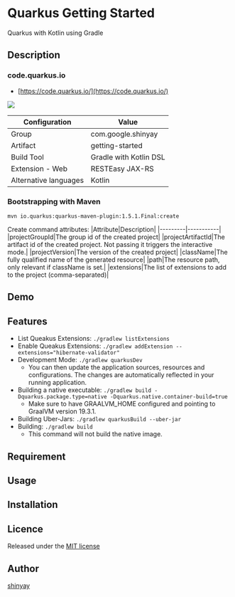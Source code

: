 # Quarkus Getting Started

Quarkus with Kotlin using Gradle

## Description
### code.quarkus.io
- [https://code.quarkus.io/](https://code.quarkus.io/)

![](https://user-images.githubusercontent.com/3072734/95756502-d45cef00-0ce0-11eb-9f6a-412529f5d941.png)

|Configuration|Value|
|-------------|-----|
|Group|com.google.shinyay|
|Artifact|getting-started|
|Build Tool|Gradle with Kotlin DSL|
|Extension - Web|RESTEasy JAX-RS|
|Alternative languages|Kotlin|

### Bootstrapping with Maven

`mvn io.quarkus:quarkus-maven-plugin:1.5.1.Final:create`

Create command attributes:
|Attribute|Description|
|---------|-----------|
|projectGroupId|The group id of the created project|
|projectArtifactId|The artifact id of the created project. Not passing it triggers the interactive mode.|
|projectVersion|The version of the created project|
|className|The fully qualified name of the generated resource|
|path|The resource path, only relevant if className is set.|
|extensions|The list of extensions to add to the project (comma-separated)|


## Demo

## Features

- List Queakus Extensions: `./gradlew listExtensions`
- Enable Queakus Extensions: `./gradlew addExtension --extensions="hibernate-validator"`
- Development Mode: `./gradlew quarkusDev`
    - You can then update the application sources, resources and configurations. The changes are automatically reflected in your running application.
- Building a native executable: `./gradlew build -Dquarkus.package.type=native -Dquarkus.native.container-build=true`
    - Make sure to have GRAALVM_HOME configured and pointing to GraalVM version 19.3.1.
- Building Uber-Jars: `./gradlew quarkusBuild --uber-jar`
- Building: `./gradlew build`
    - This command will not build the native image.

## Requirement

## Usage

## Installation

## Licence

Released under the [MIT license](https://gist.githubusercontent.com/shinyay/56e54ee4c0e22db8211e05e70a63247e/raw/34c6fdd50d54aa8e23560c296424aeb61599aa71/LICENSE)

## Author

[shinyay](https://github.com/shinyay)
